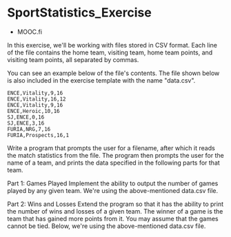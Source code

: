 # SportStatistics_Exercise
 - MOOC.fi
 
In this exercise, we'll be working with files stored in CSV format. Each line of the file contains the home team, visiting team, home team points, and visiting team points, all separated by commas.

You can see an example below of the file's contents. The file shown below is also included in the exercise template with the name "data.csv".

    ENCE,Vitality,9,16
    ENCE,Vitality,16,12
    ENCE,Vitality,9,16
    ENCE,Heroic,10,16
    SJ,ENCE,0,16
    SJ,ENCE,3,16
    FURIA,NRG,7,16
    FURIA,Prospects,16,1

Write a program that prompts the user for a filename, after which it reads the match statistics from the file. The program then prompts the user for the name of a team, and prints the data specified in the following parts for that team.

Part 1: Games Played
Implement the ability to output the number of games played by any given team. We're using the above-mentioned data.csv file.

Part 2: Wins and Losses
Extend the program so that it has the ability to print the number of wins and losses of a given team. The winner of a game is the team that has gained more points from it. You may assume that the games cannot be tied. Below, we're using the above-mentioned data.csv file.
